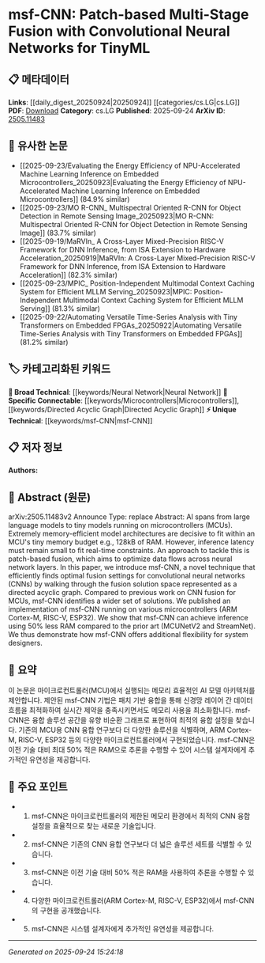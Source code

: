 <!-- KEYWORD_LINKING_METADATA:
{
  "processed_timestamp": "2025-09-24T15:24:18.488680",
  "vocabulary_version": "1.0",
  "selected_keywords": [
    "msf-CNN",
    "Neural Network",
    "Microcontrollers",
    "Directed Acyclic Graph"
  ],
  "rejected_keywords": [],
  "similarity_scores": {
    "msf-CNN": 0.78,
    "Neural Network": 0.85,
    "Microcontrollers": 0.7,
    "Directed Acyclic Graph": 0.72
  },
  "extraction_method": "AI_prompt_based",
  "budget_applied": true,
  "candidates_json": {
    "candidates": [
      {
        "surface": "msf-CNN",
        "canonical": "msf-CNN",
        "aliases": [
          "Multi-Stage Fusion CNN",
          "Patch-based CNN"
        ],
        "category": "unique_technical",
        "rationale": "msf-CNN is a novel technique specific to this paper, offering unique insights into CNN optimization for microcontrollers.",
        "novelty_score": 0.85,
        "connectivity_score": 0.65,
        "specificity_score": 0.9,
        "link_intent_score": 0.78
      },
      {
        "surface": "Convolutional Neural Networks",
        "canonical": "Neural Network",
        "aliases": [
          "CNN",
          "ConvNet"
        ],
        "category": "broad_technical",
        "rationale": "Convolutional Neural Networks are a fundamental concept in deep learning, essential for linking with related neural network topics.",
        "novelty_score": 0.3,
        "connectivity_score": 0.9,
        "specificity_score": 0.6,
        "link_intent_score": 0.85
      },
      {
        "surface": "Microcontrollers",
        "canonical": "Microcontrollers",
        "aliases": [
          "MCU",
          "Embedded Systems"
        ],
        "category": "specific_connectable",
        "rationale": "Microcontrollers are crucial for understanding the hardware constraints discussed in the paper.",
        "novelty_score": 0.55,
        "connectivity_score": 0.75,
        "specificity_score": 0.8,
        "link_intent_score": 0.7
      },
      {
        "surface": "Directed Acyclic Graph",
        "canonical": "Directed Acyclic Graph",
        "aliases": [
          "DAG"
        ],
        "category": "specific_connectable",
        "rationale": "Directed Acyclic Graphs are key to understanding the fusion solution space described in the paper.",
        "novelty_score": 0.65,
        "connectivity_score": 0.7,
        "specificity_score": 0.75,
        "link_intent_score": 0.72
      }
    ],
    "ban_list_suggestions": [
      "TinyML",
      "real-time constraints"
    ]
  },
  "decisions": [
    {
      "candidate_surface": "msf-CNN",
      "resolved_canonical": "msf-CNN",
      "decision": "linked",
      "scores": {
        "novelty": 0.85,
        "connectivity": 0.65,
        "specificity": 0.9,
        "link_intent": 0.78
      }
    },
    {
      "candidate_surface": "Convolutional Neural Networks",
      "resolved_canonical": "Neural Network",
      "decision": "linked",
      "scores": {
        "novelty": 0.3,
        "connectivity": 0.9,
        "specificity": 0.6,
        "link_intent": 0.85
      }
    },
    {
      "candidate_surface": "Microcontrollers",
      "resolved_canonical": "Microcontrollers",
      "decision": "linked",
      "scores": {
        "novelty": 0.55,
        "connectivity": 0.75,
        "specificity": 0.8,
        "link_intent": 0.7
      }
    },
    {
      "candidate_surface": "Directed Acyclic Graph",
      "resolved_canonical": "Directed Acyclic Graph",
      "decision": "linked",
      "scores": {
        "novelty": 0.65,
        "connectivity": 0.7,
        "specificity": 0.75,
        "link_intent": 0.72
      }
    }
  ]
}
-->

# msf-CNN: Patch-based Multi-Stage Fusion with Convolutional Neural Networks for TinyML

## 📋 메타데이터

**Links**: [[daily_digest_20250924|20250924]] [[categories/cs.LG|cs.LG]]
**PDF**: [Download](https://arxiv.org/pdf/2505.11483.pdf)
**Category**: cs.LG
**Published**: 2025-09-24
**ArXiv ID**: [2505.11483](https://arxiv.org/abs/2505.11483)

## 🔗 유사한 논문
- [[2025-09-23/Evaluating the Energy Efficiency of NPU-Accelerated Machine Learning Inference on Embedded Microcontrollers_20250923|Evaluating the Energy Efficiency of NPU-Accelerated Machine Learning Inference on Embedded Microcontrollers]] (84.9% similar)
- [[2025-09-23/MO R-CNN_ Multispectral Oriented R-CNN for Object Detection in Remote Sensing Image_20250923|MO R-CNN: Multispectral Oriented R-CNN for Object Detection in Remote Sensing Image]] (83.7% similar)
- [[2025-09-19/MaRVIn_ A Cross-Layer Mixed-Precision RISC-V Framework for DNN Inference, from ISA Extension to Hardware Acceleration_20250919|MaRVIn: A Cross-Layer Mixed-Precision RISC-V Framework for DNN Inference, from ISA Extension to Hardware Acceleration]] (82.3% similar)
- [[2025-09-23/MPIC_ Position-Independent Multimodal Context Caching System for Efficient MLLM Serving_20250923|MPIC: Position-Independent Multimodal Context Caching System for Efficient MLLM Serving]] (81.3% similar)
- [[2025-09-22/Automating Versatile Time-Series Analysis with Tiny Transformers on Embedded FPGAs_20250922|Automating Versatile Time-Series Analysis with Tiny Transformers on Embedded FPGAs]] (81.2% similar)

## 🏷️ 카테고리화된 키워드
**🧠 Broad Technical**: [[keywords/Neural Network|Neural Network]]
**🔗 Specific Connectable**: [[keywords/Microcontrollers|Microcontrollers]], [[keywords/Directed Acyclic Graph|Directed Acyclic Graph]]
**⚡ Unique Technical**: [[keywords/msf-CNN|msf-CNN]]

## 📋 저자 정보

**Authors:** 

## 📄 Abstract (원문)

arXiv:2505.11483v2 Announce Type: replace 
Abstract: AI spans from large language models to tiny models running on microcontrollers (MCUs). Extremely memory-efficient model architectures are decisive to fit within an MCU's tiny memory budget e.g., 128kB of RAM. However, inference latency must remain small to fit real-time constraints. An approach to tackle this is patch-based fusion, which aims to optimize data flows across neural network layers. In this paper, we introduce msf-CNN, a novel technique that efficiently finds optimal fusion settings for convolutional neural networks (CNNs) by walking through the fusion solution space represented as a directed acyclic graph. Compared to previous work on CNN fusion for MCUs, msf-CNN identifies a wider set of solutions. We published an implementation of msf-CNN running on various microcontrollers (ARM Cortex-M, RISC-V, ESP32). We show that msf-CNN can achieve inference using 50% less RAM compared to the prior art (MCUNetV2 and StreamNet). We thus demonstrate how msf-CNN offers additional flexibility for system designers.

## 📝 요약

이 논문은 마이크로컨트롤러(MCU)에서 실행되는 메모리 효율적인 AI 모델 아키텍처를 제안합니다. 제안된 msf-CNN 기법은 패치 기반 융합을 통해 신경망 레이어 간 데이터 흐름을 최적화하여 실시간 제약을 충족시키면서도 메모리 사용을 최소화합니다. msf-CNN은 융합 솔루션 공간을 유향 비순환 그래프로 표현하여 최적의 융합 설정을 찾습니다. 기존의 MCU용 CNN 융합 연구보다 더 다양한 솔루션을 식별하며, ARM Cortex-M, RISC-V, ESP32 등의 다양한 마이크로컨트롤러에서 구현되었습니다. msf-CNN은 이전 기술 대비 최대 50% 적은 RAM으로 추론을 수행할 수 있어 시스템 설계자에게 추가적인 유연성을 제공합니다.

## 🎯 주요 포인트

- 1. msf-CNN은 마이크로컨트롤러의 제한된 메모리 환경에서 최적의 CNN 융합 설정을 효율적으로 찾는 새로운 기술입니다.
- 2. msf-CNN은 기존의 CNN 융합 연구보다 더 넓은 솔루션 세트를 식별할 수 있습니다.
- 3. msf-CNN은 이전 기술 대비 50% 적은 RAM을 사용하여 추론을 수행할 수 있습니다.
- 4. 다양한 마이크로컨트롤러(ARM Cortex-M, RISC-V, ESP32)에서 msf-CNN의 구현을 공개했습니다.
- 5. msf-CNN은 시스템 설계자에게 추가적인 유연성을 제공합니다.


---

*Generated on 2025-09-24 15:24:18*